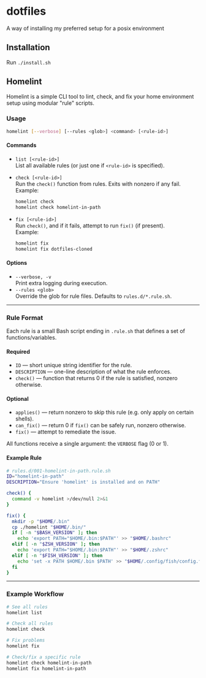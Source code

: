 # dotfiles

A way of installing my preferred setup for a posix environment

## Installation

Run `./install.sh`

## Homelint

Homelint is a simple CLI tool to lint, check, and fix your home environment setup using modular "rule" scripts.

### Usage

```bash
homelint [--verbose] [--rules <glob>] <command> [<rule-id>]
```

#### Commands

- `list [<rule-id>]`  
  List all available rules (or just one if `<rule-id>` is specified).

- `check [<rule-id>]`  
  Run the `check()` function from rules. Exits with nonzero if any fail.  
  Example:
  ```bash
  homelint check
  homelint check homelint-in-path
  ```

- `fix [<rule-id>]`  
  Run `check()`, and if it fails, attempt to run `fix()` (if present).  
  Example:
  ```bash
  homelint fix
  homelint fix dotfiles-cloned
  ```

#### Options

- `--verbose, -v`  
  Print extra logging during execution.
- `--rules <glob>`  
  Override the glob for rule files. Defaults to `rules.d/*.rule.sh`.

---

### Rule Format

Each rule is a small Bash script ending in `.rule.sh` that defines a set of functions/variables.

#### Required

- `ID` — short unique string identifier for the rule.
- `DESCRIPTION` — one-line description of what the rule enforces.
- `check()` — function that returns 0 if the rule is satisfied, nonzero otherwise.

#### Optional

- `applies()` — return nonzero to skip this rule (e.g. only apply on certain shells).
- `can_fix()` — return 0 if `fix()` can be safely run, nonzero otherwise.
- `fix()` — attempt to remediate the issue.

All functions receive a single argument: the `VERBOSE` flag (0 or 1).

#### Example Rule

```bash
# rules.d/001-homelint-in-path.rule.sh
ID="homelint-in-path"
DESCRIPTION="Ensure 'homelint' is installed and on PATH"

check() {
  command -v homelint >/dev/null 2>&1
}

fix() {
  mkdir -p "$HOME/.bin"
  cp ./homelint "$HOME/.bin/"
  if [ -n "$BASH_VERSION" ]; then
    echo 'export PATH="$HOME/.bin:$PATH"' >> "$HOME/.bashrc"
  elif [ -n "$ZSH_VERSION" ]; then
    echo 'export PATH="$HOME/.bin:$PATH"' >> "$HOME/.zshrc"
  elif [ -n "$FISH_VERSION" ]; then
    echo 'set -x PATH $HOME/.bin $PATH' >> "$HOME/.config/fish/config.fish"
  fi
}
```

---

### Example Workflow

```bash
# See all rules
homelint list

# Check all rules
homelint check

# Fix problems
homelint fix

# Check/fix a specific rule
homelint check homelint-in-path
homelint fix homelint-in-path
```
